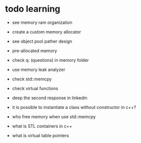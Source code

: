 # todo learning
- see memory ram organization   
- create a custom memory allocator
- see object pool pather design
- pre-allocated memory 
- check q: (questions) in memory folder
- use memory leak analyzer
- check std::memcpy
- check virtual functions

- deep the second response in linkedin
- it is possible to instantiate a class without constructor in c++?
- who free memory when use std::memcpy
- what is STL containers in c++
- what is virtual table pointers
